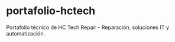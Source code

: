 # portafolio-hctech
Portafolio técnico de HC Tech Repair - Reparación, soluciones IT y automatización.

